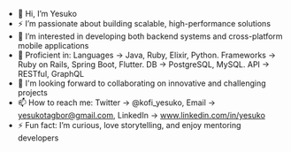 - 👋 Hi, I’m Yesuko
- ⚡ I’m passionate about building scalable, high-performance solutions
- 👀 I’m interested in developing both backend systems and cross-platform mobile applications
- 🌱 Proficient in: Languages -> Java, Ruby, Elixir, Python. Frameworks -> Ruby on Rails, Spring Boot, Flutter. DB -> PostgreSQL, MySQL. API -> RESTful, GraphQL
- 💞️ I'm looking forward to collaborating on innovative and challenging projects
- 📫 How to reach me: Twitter -> @kofi_yesuko, Email -> yesukotagbor@gmail.com, LinkedIn -> www.linkedin.com/in/yesuko
- ⚡ Fun fact: I’m curious, love storytelling, and enjoy mentoring developers
